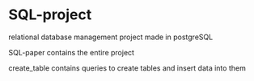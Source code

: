 # SQL-project
 relational database management project made in postgreSQL
 
 SQL-paper contains the entire project

create_table contains queries to create tables and insert data into them
